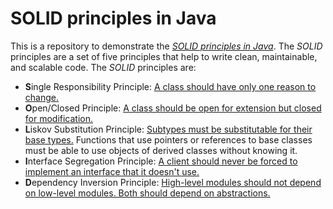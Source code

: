 # SOLID principles in Java
This is a repository to demonstrate the [*SOLID principles in Java*](https://github.com/diegoborbadev/digpedia/tree/main/Concepts/SOLID#what-is-solid). The *SOLID* principles are a set of five principles that help to write clean, maintainable, and scalable code. The *SOLID* principles are:

- **S**ingle Responsibility Principle: [A class should have only one reason to change.](https://github.com/diegoborbadev/digpedia/blob/main/Concepts/SOLID/SRP.md#single-responsibility-principle)
- **O**pen/Closed Principle: [A class should be open for extension but closed for modification.](https://github.com/diegoborbadev/digpedia/blob/main/Concepts/SOLID/OCP.md#open-closed-principle)
- **L**iskov Substitution Principle: [Subtypes must be substitutable for their base types.](https://github.com/diegoborbadev/digpedia/blob/main/Concepts/SOLID/LSP.md#liskov-substitution-principle)
  Functions that use pointers or references to base classes must be able to use objects of derived classes without knowing it.
- **I**nterface Segregation Principle: [A client should never be forced to implement an interface that it doesn't use.](https://github.com/diegoborbadev/digpedia/blob/main/Concepts/SOLID/ISP.md#interface-segregation-principle)
- **D**ependency Inversion Principle: [High-level modules should not depend on low-level modules. Both should depend on abstractions.](https://github.com/diegoborbadev/digpedia/blob/main/Concepts/SOLID/DIP.md#dependency-inversion-principle)